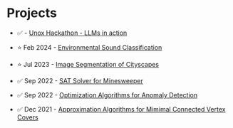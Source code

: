 # Projects

- :white_check_mark: - [Unox Hackathon - LLMs in action](./Hackathon%20Unox%20-%20A%2024-hour%20challenge%20to%20innovate%20with%20LLMs)

- :star: Feb 2024 - [Environmental Sound Classification](https://github.com/Marco-Furlan/Projects/tree/main/Environmental%20Sound%20Classification)

- :star: Jul 2023 - [Image Segmentation of Cityscapes](https://github.com/Marco-Furlan/Projects/tree/main/Image%20Segmentation%20of%20Cityscapes)

- :white_check_mark: Sep 2022 - [SAT Solver for Minesweeper](https://github.com/Marco-Furlan/Projects/tree/main/SAT%20Solver%20for%20Minesweeper)

- :white_check_mark: Sep 2022 - [Optimization Algorithms for Anomaly Detection](https://github.com/Marco-Furlan/Projects/tree/main/Optimization%20Algorithms%20for%20Anomaly%20Detection)

- :white_check_mark: Dec 2021 - [Approximation Algorithms for Mimimal Connected Vertex Covers](https://github.com/Marco-Furlan/Projects/tree/main/Approximation%20Algorithms%20for%20Mimimal%20CVC)
